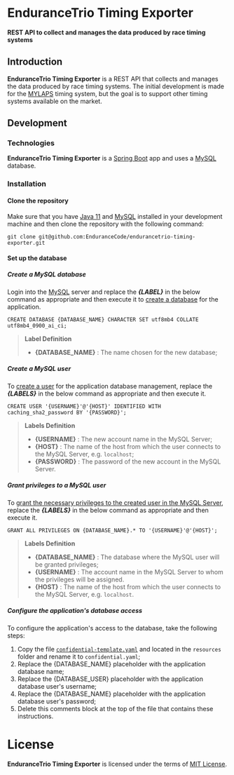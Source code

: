 # EnduranceTrio Timing Exporter

**REST API to collect and manages the data produced by race timing systems**

## Introduction

**EnduranceTrio Timing Exporter** is a REST API that collects and manages the data produced by
race timing systems. The initial development is made for the [MYLAPS](https://www.mylaps.com/)
timing system, but the goal is to support other timing systems available on the market.

## Development

### Technologies

**EnduranceTrio Timing Exporter** is a [Spring Boot](https://spring.io/projects/spring-boot) app
and uses a [MySQL](https://www.mysql.com/) database.

### Installation

#### Clone the repository

Make sure that you have [Java 11](https://javaalmanac.io/jdk/11/) and
[MySQL](https://www.mysql.com/) installed in your development machine and then clone the repository
with the following command:

    git clone git@github.com:EnduranceCode/endurancetrio-timing-exporter.git

#### Set up the database

##### Create a MySQL database

Login into the [MySQL](https://www.mysql.com/) server and replace the ***{LABEL}*** in the below
command as appropriate and then execute it to
[create a database](https://www.mysqltutorial.org/mysql-create-database/) for the application.

    CREATE DATABASE {DATABASE_NAME} CHARACTER SET utf8mb4 COLLATE utf8mb4_0900_ai_ci;

> **Label Definition**
>
> + **{DATABASE_NAME}** : The name chosen for the new database;

##### Create a MySQL user

To [create a user](https://www.mysqltutorial.org/mysql-create-user.aspx) for the application
database management, replace the ***{LABELS}*** in the below command as appropriate
and then execute it.

    CREATE USER '{USERNAME}'@'{HOST}' IDENTIFIED WITH caching_sha2_password BY '{PASSWORD}';

> **Labels Definition**
>
> + **{USERNAME}** : The new account name in the MySQL Server;
> + **{HOST}** : The name of the host from which the user connects to the MySQL Server, e.g. `localhost`;
> + **{PASSWORD}** : The password of the new account in the MySQL Server.

##### Grant privileges to a MySQL user

To [grant the necessary privileges to the created user in the MySQL Server](https://www.mysqltutorial.org/mysql-grant.aspx),
replace the ***{LABELS}*** in the below command as appropriate and then execute it.

    GRANT ALL PRIVILEGES ON {DATABASE_NAME}.* TO '{USERNAME}'@'{HOST}';

> **Labels Definition**
>
> + **{DATABASE_NAME}** : The database where the MySQL user will be granted privileges;
> + **{USERNAME}** : The account name in the MySQL Server to whom the privileges will be assigned.
> + **{HOST}** : The name of the host from which the user connects to the MySQL Server,
e.g. `localhost`.

##### Configure the application's database access

To configure the application's access to the database, take the following steps:

1. Copy the file [`confidential-template.yaml`](./src/main/resources/confidential-template.yaml) and
located in the `resources` folder and rename it to `confidential.yaml`;
2. Replace the {DATABASE_NAME} placeholder with the application database name;
3. Replace the {DATABASE_USER} placeholder with the application database user's username;
4. Replace the {DATABASE_NAME} placeholder with the application database user's password;
5. Delete this comments block at the top of the file that contains these instructions.

# License

**EnduranceTrio Timing Exporter** is licensed under the terms of [MIT License](./LICENSE).
